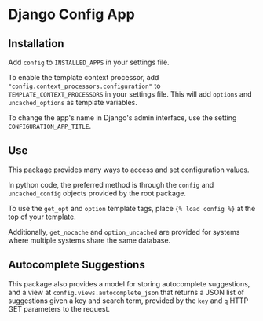 Django Config App
====================

Installation
--------------------

Add `config` to `INSTALLED_APPS` in your settings file.

To enable the template context processor, add `"config.context_processors.configuration"` to `TEMPLATE_CONTEXT_PROCESSORS` in your settings file. This will add `options` and `uncached_options` as template variables.

To change the app's name in Django's admin interface, use the setting `CONFIGURATION_APP_TITLE`.

Use
--------------------

This package provides many ways to access and set configuration values.

In python code, the preferred method is through the `config` and `uncached_config` objects provided by the root package.

To use the `get_opt` and `option` template tags, place `{% load config %}` at the top of your template.

Additionally, `get_nocache` and `option_uncached` are provided for systems where multiple systems share the same database.

Autocomplete Suggestions
------------------------

This package also provides a model for storing autocomplete suggestions, and a
view at `config.views.autocomplete_json` that returns a JSON list of
suggestions given a key and search term, provided by the `key` and `q` HTTP
GET parameters to the request.
